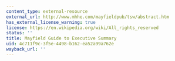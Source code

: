```yaml
---
content_type: external-resource
external_url: http://www.mhhe.com/mayfieldpub/tsw/abstract.htm
has_external_license_warning: true
license: https://en.wikipedia.org/wiki/All_rights_reserved
status: ''
title: Mayfield Guide to Executive Summary
uid: 4c711f9c-3f5e-4498-b162-ea52a99a762e
wayback_url: ''
---
```

